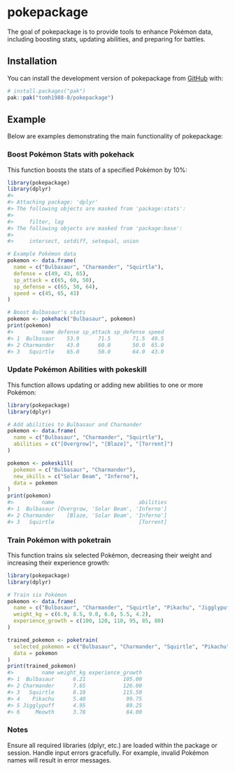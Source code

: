
<!-- README.md is generated from README.Rmd. Please edit that file -->

# pokepackage

<!-- badges: start -->
<!-- badges: end -->

The goal of pokepackage is to provide tools to enhance Pokémon data,
including boosting stats, updating abilities, and preparing for battles.

## Installation

You can install the development version of pokepackage from
[GitHub](https://github.com/) with:

``` r
# install.packages("pak")
pak::pak("tomh1988-8/pokepackage")
```

## Example

Below are examples demonstrating the main functionality of pokepackage:

### Boost Pokémon Stats with pokehack

This function boosts the stats of a specified Pokémon by 10%:

``` r
library(pokepackage)
library(dplyr)
#> 
#> Attaching package: 'dplyr'
#> The following objects are masked from 'package:stats':
#> 
#>     filter, lag
#> The following objects are masked from 'package:base':
#> 
#>     intersect, setdiff, setequal, union

# Example Pokémon data
pokemon <- data.frame(
  name = c("Bulbasaur", "Charmander", "Squirtle"),
  defense = c(49, 43, 65),
  sp_attack = c(65, 60, 50),
  sp_defense = c(65, 50, 64),
  speed = c(45, 65, 43)
)

# Boost Bulbasaur's stats
pokemon <- pokehack("Bulbasaur", pokemon)
print(pokemon)
#>         name defense sp_attack sp_defense speed
#> 1  Bulbasaur    53.9      71.5       71.5  49.5
#> 2 Charmander    43.0      60.0       50.0  65.0
#> 3   Squirtle    65.0      50.0       64.0  43.0
```

### Update Pokémon Abilities with pokeskill

This function allows updating or adding new abilities to one or more
Pokémon:

``` r
library(pokepackage)
library(dplyr)

# Add abilities to Bulbasaur and Charmander
pokemon <- data.frame(
  name = c("Bulbasaur", "Charmander", "Squirtle"),
  abilities = c("[Overgrow]", "[Blaze]", "[Torrent]")
)

pokemon <- pokeskill(
  pokemon = c("Bulbasaur", "Charmander"),
  new_skills = c("Solar Beam", "Inferno"),
  data = pokemon
)
print(pokemon)
#>         name                           abilities
#> 1  Bulbasaur [Overgrow, 'Solar Beam', 'Inferno']
#> 2 Charmander    [Blaze, 'Solar Beam', 'Inferno']
#> 3   Squirtle                           [Torrent]
```

### Train Pokémon with poketrain

This function trains six selected Pokémon, decreasing their weight and
increasing their experience growth:

``` r
library(pokepackage)
library(dplyr)

# Train six Pokémon
pokemon <- data.frame(
  name = c("Bulbasaur", "Charmander", "Squirtle", "Pikachu", "Jigglypuff", "Meowth"),
  weight_kg = c(6.9, 8.5, 9.0, 6.0, 5.5, 4.2),
  experience_growth = c(100, 120, 110, 95, 85, 80)
)

trained_pokemon <- poketrain(
  selected_pokemon = c("Bulbasaur", "Charmander", "Squirtle", "Pikachu", "Jigglypuff", "Meowth"),
  data = pokemon
)
print(trained_pokemon)
#>         name weight_kg experience_growth
#> 1  Bulbasaur      6.21            105.00
#> 2 Charmander      7.65            126.00
#> 3   Squirtle      8.10            115.50
#> 4    Pikachu      5.40             99.75
#> 5 Jigglypuff      4.95             89.25
#> 6     Meowth      3.78             84.00
```

### Notes

Ensure all required libraries (dplyr, etc.) are loaded within the
package or session. Handle input errors gracefully. For example, invalid
Pokémon names will result in error messages.
